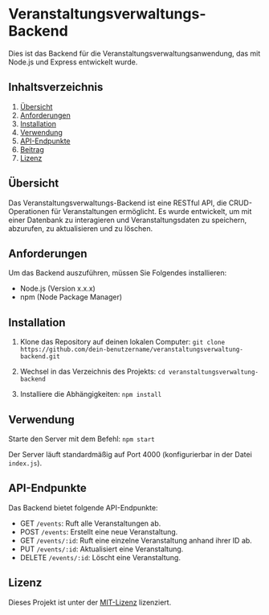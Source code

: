 # Veranstaltungsverwaltungs-Backend

Dies ist das Backend für die Veranstaltungsverwaltungsanwendung, das mit Node.js und Express entwickelt wurde.

## Inhaltsverzeichnis

1. [Übersicht](#übersicht)
2. [Anforderungen](#anforderungen)
3. [Installation](#installation)
4. [Verwendung](#verwendung)
5. [API-Endpunkte](#api-endpunkte)
6. [Beitrag](#beitrag)
7. [Lizenz](#lizenz)

## Übersicht

Das Veranstaltungsverwaltungs-Backend ist eine RESTful API, die CRUD-Operationen für Veranstaltungen ermöglicht. Es wurde entwickelt, um mit einer Datenbank zu interagieren und Veranstaltungsdaten zu speichern, abzurufen, zu aktualisieren und zu löschen.

## Anforderungen

Um das Backend auszuführen, müssen Sie Folgendes installieren:

- Node.js (Version x.x.x)
- npm (Node Package Manager)

## Installation

1. Klone das Repository auf deinen lokalen Computer:
`git clone https://github.com/dein-benutzername/veranstaltungsverwaltung-backend.git`

2. Wechsel in das Verzeichnis des Projekts:
`cd veranstaltungsverwaltung-backend`

3. Installiere die Abhängigkeiten:
`npm install`

## Verwendung

Starte den Server mit dem Befehl:
`npm start`

Der Server läuft standardmäßig auf Port 4000 (konfigurierbar in der Datei `index.js`).

## API-Endpunkte

Das Backend bietet folgende API-Endpunkte:

- GET `/events`: Ruft alle Veranstaltungen ab.
- POST `/events`: Erstellt eine neue Veranstaltung.
- GET `/events/:id`: Ruft eine einzelne Veranstaltung anhand ihrer ID ab.
- PUT `/events/:id`: Aktualisiert eine Veranstaltung.
- DELETE `/events/:id`: Löscht eine Veranstaltung.

## Lizenz

Dieses Projekt ist unter der [MIT-Lizenz](https://opensource.org/licenses/MIT) lizenziert.

